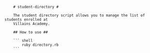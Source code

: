         # student-directory #

        The student directory script allows you to manage the list of students enrolled at
        Villains Academy.

        ## How to use ##

        ``` shell
            ruby directory.rb
        ```
